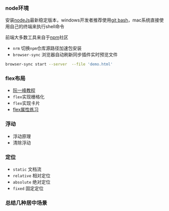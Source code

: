 ### node环境
安装[nodeJs](https://nodejs.org/zh-cn/download/)最新稳定版本，windows开发者推荐使用[git bash](https://git-scm.com/download/win)，mac系统直接使用自己的终端来执行shell命令
 
前端大多数工具来自于[npm](https://www.npmjs.com/)社区
 - `nrm` 切换`npm`仓库源路径加速包安装
 - `browser-sync` 浏览器自动刷新同步插件实时预览文件
 ``` bash
 browser-sync start --server  --file 'demo.html'
 ```
### flex布局
- [阮一峰教程](http://www.ruanyifeng.com/blog/2015/07/flex-grammar.html)
- `flex`实现栅格化
- `flex`实现卡片
- [flex属性练习](http://www.css88.com/tool/flexboxfroggy/#zh-cn)

### 浮动
  - 浮动原理
  - 清除浮动
### 定位
  - `static` 文档流
  - `relative` 相对定位
  - `absolute` 绝对定位
  - `fixed` 固定定位

### 总结几种居中场景



    
